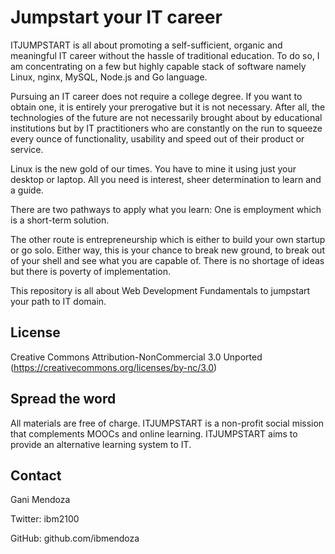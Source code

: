 Jumpstart your IT career
========================


ITJUMPSTART is all about promoting a self-sufficient, organic and meaningful IT career without the hassle of traditional education. To do so, I am concentrating on a few but highly capable stack of software namely Linux, nginx, MySQL, Node.js and Go language.

Pursuing an IT career does not require a college degree. If you want to obtain one, it is entirely your prerogative but it is not necessary. After all, the technologies of the future are not necessarily brought about by educational 
institutions but by IT practitioners who are constantly on the run to squeeze every ounce of functionality, usability 
and speed out of their product or service.

Linux is the new gold of our times. You have to mine it using just your desktop or laptop. All you need is interest, 
sheer determination to learn and a guide.

There are two pathways to apply what you learn: One is employment which is a short-term solution.

The other route is entrepreneurship which is either to build your own startup or go solo. Either way, this is your 
chance to break new ground, to break out of your shell and see what you are capable of. There is no shortage of ideas 
but there is poverty of implementation.

This repository is all about Web Development Fundamentals to jumpstart your path to IT domain.

License
-------

Creative Commons Attribution-NonCommercial 3.0 Unported (https://creativecommons.org/licenses/by-nc/3.0)

Spread the word
---------------

All materials are free of charge. ITJUMPSTART is a non-profit social mission that complements MOOCs and online learning. ITJUMPSTART aims to provide an alternative learning system to IT.

Contact
-------

Gani Mendoza

Twitter: ibm2100

GitHub: github.com/ibmendoza
